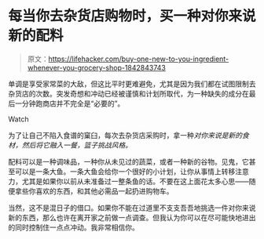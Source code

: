 # 每当你去杂货店购物时，买一种对你来说新的配料

> 原文：<https://lifehacker.com/buy-one-new-to-you-ingredient-whenever-you-grocery-shop-1842843743>

单调是享受家常菜的大敌，但这比平时更难避免，尤其是因为我们都在试图限制去杂货店的次数。突发奇想和冲动已经被谨慎和计划所取代，为一种缺失的成分在最后一分钟跑商店并不完全是“必要的”。

Watch

为了让自己不陷入食谱的窠臼，每次去杂货店采购时，拿一种*对你来说是新的食材，然后将它融入一餐，篮子挑战风格。*

配料可以是一种调味品，一种你从未见过的蔬菜，或者一种新的谷物。见鬼，它甚至可以是一条大鱼。一条大鱼会给你一个很好的小计划，让你从事情上转移注意力，尤其是如果你以前从未准备过一整条鱼的话。不要在这上面花太多心思——随便拿些你喜欢的东西，和其他必需品一起扔进购物车。

当然，这不是混日子的借口。如果你不能在过道里不支支吾吾地挑选一件对你来说新的东西，那么也许在离开家之前做一点调查。但我认为你可以在尽可能快地进出的同时控制住一点点冲动。我非常相信你。